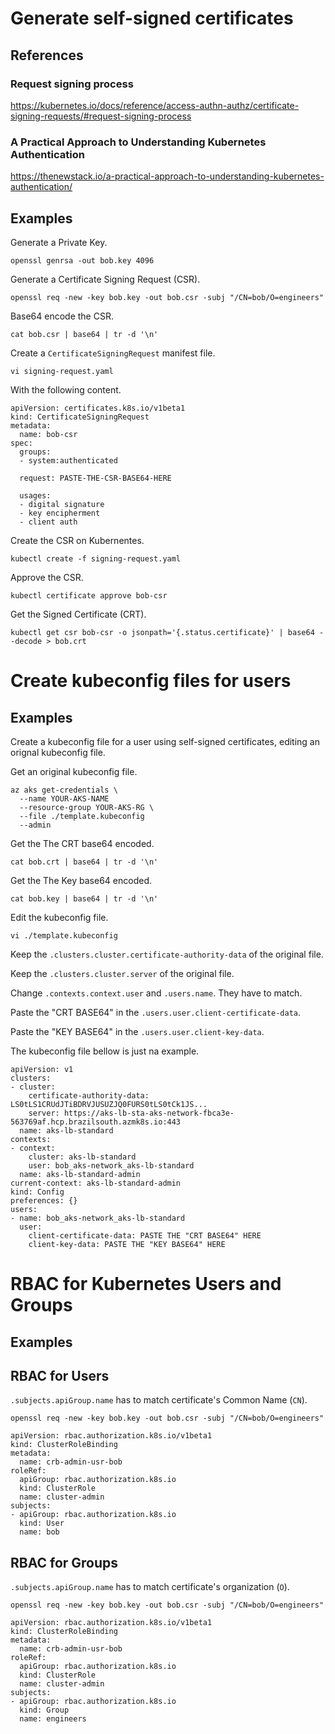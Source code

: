 # Generate self-signed certificates

## References

### Request signing process

https://kubernetes.io/docs/reference/access-authn-authz/certificate-signing-requests/#request-signing-process

### A Practical Approach to Understanding Kubernetes Authentication

https://thenewstack.io/a-practical-approach-to-understanding-kubernetes-authentication/

## Examples

Generate a Private Key.

```
openssl genrsa -out bob.key 4096
```

Generate a Certificate Signing Request (CSR).

```
openssl req -new -key bob.key -out bob.csr -subj "/CN=bob/O=engineers"
```

Base64 encode the CSR.

```
cat bob.csr | base64 | tr -d '\n'
```

Create a `CertificateSigningRequest` manifest file.

```
vi signing-request.yaml
```

With the following content.

```
apiVersion: certificates.k8s.io/v1beta1
kind: CertificateSigningRequest
metadata:
  name: bob-csr
spec:
  groups:
  - system:authenticated
 
  request: PASTE-THE-CSR-BASE64-HERE
  
  usages:
  - digital signature
  - key encipherment
  - client auth
```

Create the CSR on Kubernentes.

```
kubectl create -f signing-request.yaml
```

Approve the CSR.

```
kubectl certificate approve bob-csr
```

Get the Signed Certificate (CRT).

```
kubectl get csr bob-csr -o jsonpath='{.status.certificate}' | base64 --decode > bob.crt
```

# Create kubeconfig files for users

## Examples

Create a kubeconfig file for a user using self-signed certificates, editing an orignal kubeconfig file.

Get an original kubeconfig file.

```
az aks get-credentials \
  --name YOUR-AKS-NAME
  --resource-group YOUR-AKS-RG \
  --file ./template.kubeconfig
  --admin
```

Get the The CRT base64 encoded.

```
cat bob.crt | base64 | tr -d '\n'
```

Get the The Key base64 encoded.

```
cat bob.key | base64 | tr -d '\n'
```

Edit the kubeconfig file.

```
vi ./template.kubeconfig
```

Keep the `.clusters.cluster.certificate-authority-data` of the original file.

Keep the `.clusters.cluster.server` of the original file.

Change `.contexts.context.user` and `.users.name`. They have to match.

Paste the "CRT BASE64" in the `.users.user.client-certificate-data`.

Paste the "KEY BASE64" in the `.users.user.client-key-data`.

The kubeconfig file bellow is just na example.

```
apiVersion: v1
clusters:
- cluster:
    certificate-authority-data: LS0tLS1CRUdJTiBDRVJUSUZJQ0FURS0tLS0tCk1JS...
    server: https://aks-lb-sta-aks-network-fbca3e-563769af.hcp.brazilsouth.azmk8s.io:443
  name: aks-lb-standard
contexts:
- context:
    cluster: aks-lb-standard
    user: bob_aks-network_aks-lb-standard
  name: aks-lb-standard-admin
current-context: aks-lb-standard-admin
kind: Config
preferences: {}
users:
- name: bob_aks-network_aks-lb-standard
  user:
    client-certificate-data: PASTE THE "CRT BASE64" HERE
    client-key-data: PASTE THE "KEY BASE64" HERE
```

# RBAC for Kubernetes Users and Groups

## Examples

## RBAC for Users

`.subjects.apiGroup.name` has to match certificate's Common Name (`CN`).

```
openssl req -new -key bob.key -out bob.csr -subj "/CN=bob/O=engineers"
```

```
apiVersion: rbac.authorization.k8s.io/v1beta1
kind: ClusterRoleBinding
metadata:
  name: crb-admin-usr-bob
roleRef:
  apiGroup: rbac.authorization.k8s.io
  kind: ClusterRole
  name: cluster-admin
subjects:
- apiGroup: rbac.authorization.k8s.io
  kind: User
  name: bob
```

## RBAC for Groups

`.subjects.apiGroup.name` has to match certificate's organization (`O`).

```
openssl req -new -key bob.key -out bob.csr -subj "/CN=bob/O=engineers"
```

```
apiVersion: rbac.authorization.k8s.io/v1beta1
kind: ClusterRoleBinding
metadata:
  name: crb-admin-usr-bob
roleRef:
  apiGroup: rbac.authorization.k8s.io
  kind: ClusterRole
  name: cluster-admin
subjects:
- apiGroup: rbac.authorization.k8s.io
  kind: Group
  name: engineers
```